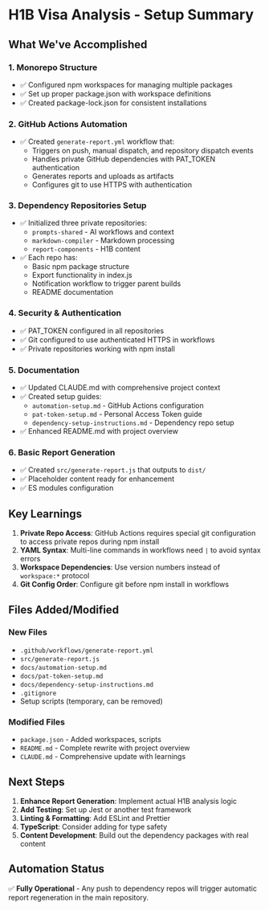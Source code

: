 # H1B Visa Analysis - Setup Summary

## What We've Accomplished

### 1. Monorepo Structure
- ✅ Configured npm workspaces for managing multiple packages
- ✅ Set up proper package.json with workspace definitions
- ✅ Created package-lock.json for consistent installations

### 2. GitHub Actions Automation
- ✅ Created `generate-report.yml` workflow that:
  - Triggers on push, manual dispatch, and repository dispatch events
  - Handles private GitHub dependencies with PAT_TOKEN authentication
  - Generates reports and uploads as artifacts
  - Configures git to use HTTPS with authentication

### 3. Dependency Repositories Setup
- ✅ Initialized three private repositories:
  - `prompts-shared` - AI workflows and context
  - `markdown-compiler` - Markdown processing
  - `report-components` - H1B content
- ✅ Each repo has:
  - Basic npm package structure
  - Export functionality in index.js
  - Notification workflow to trigger parent builds
  - README documentation

### 4. Security & Authentication
- ✅ PAT_TOKEN configured in all repositories
- ✅ Git configured to use authenticated HTTPS in workflows
- ✅ Private repositories working with npm install

### 5. Documentation
- ✅ Updated CLAUDE.md with comprehensive project context
- ✅ Created setup guides:
  - `automation-setup.md` - GitHub Actions configuration
  - `pat-token-setup.md` - Personal Access Token guide
  - `dependency-setup-instructions.md` - Dependency repo setup
- ✅ Enhanced README.md with project overview

### 6. Basic Report Generation
- ✅ Created `src/generate-report.js` that outputs to `dist/`
- ✅ Placeholder content ready for enhancement
- ✅ ES modules configuration

## Key Learnings

1. **Private Repo Access**: GitHub Actions requires special git configuration to access private repos during npm install
2. **YAML Syntax**: Multi-line commands in workflows need `|` to avoid syntax errors
3. **Workspace Dependencies**: Use version numbers instead of `workspace:*` protocol
4. **Git Config Order**: Configure git before npm install in workflows

## Files Added/Modified

### New Files
- `.github/workflows/generate-report.yml`
- `src/generate-report.js`
- `docs/automation-setup.md`
- `docs/pat-token-setup.md`
- `docs/dependency-setup-instructions.md`
- `.gitignore`
- Setup scripts (temporary, can be removed)

### Modified Files
- `package.json` - Added workspaces, scripts
- `README.md` - Complete rewrite with project overview
- `CLAUDE.md` - Comprehensive update with learnings

## Next Steps

1. **Enhance Report Generation**: Implement actual H1B analysis logic
2. **Add Testing**: Set up Jest or another test framework
3. **Linting & Formatting**: Add ESLint and Prettier
4. **TypeScript**: Consider adding for type safety
5. **Content Development**: Build out the dependency packages with real content

## Automation Status

✅ **Fully Operational** - Any push to dependency repos will trigger automatic report regeneration in the main repository.